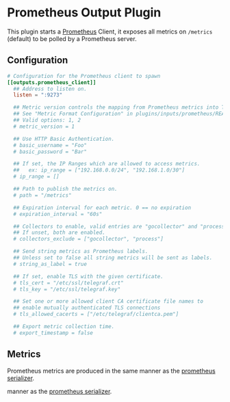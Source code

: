 # Prometheus Output Plugin

This plugin starts a [Prometheus](https://prometheus.io/) Client, it exposes all
metrics on `/metrics` (default) to be polled by a Prometheus server.

## Configuration

```toml @sample.conf
# Configuration for the Prometheus client to spawn
[[outputs.prometheus_client]]
  ## Address to listen on.
  listen = ":9273"

  ## Metric version controls the mapping from Prometheus metrics into Telegraf metrics.
  ## See "Metric Format Configuration" in plugins/inputs/prometheus/README.md for details.
  ## Valid options: 1, 2
  # metric_version = 1

  ## Use HTTP Basic Authentication.
  # basic_username = "Foo"
  # basic_password = "Bar"

  ## If set, the IP Ranges which are allowed to access metrics.
  ##   ex: ip_range = ["192.168.0.0/24", "192.168.1.0/30"]
  # ip_range = []

  ## Path to publish the metrics on.
  # path = "/metrics"

  ## Expiration interval for each metric. 0 == no expiration
  # expiration_interval = "60s"

  ## Collectors to enable, valid entries are "gocollector" and "process".
  ## If unset, both are enabled.
  # collectors_exclude = ["gocollector", "process"]

  ## Send string metrics as Prometheus labels.
  ## Unless set to false all string metrics will be sent as labels.
  # string_as_label = true

  ## If set, enable TLS with the given certificate.
  # tls_cert = "/etc/ssl/telegraf.crt"
  # tls_key = "/etc/ssl/telegraf.key"

  ## Set one or more allowed client CA certificate file names to
  ## enable mutually authenticated TLS connections
  # tls_allowed_cacerts = ["/etc/telegraf/clientca.pem"]

  ## Export metric collection time.
  # export_timestamp = false
```

## Metrics

Prometheus metrics are produced in the same manner as the [prometheus
serializer][].

[prometheus serializer]: /plugins/serializers/prometheus/README.md#Metrics
manner as the [prometheus
serializer][].

[prometheus serializer]: /plugins/serializers/prometheus/README.md#Metrics
